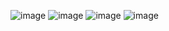 ![image](https://user-images.githubusercontent.com/40969203/103407367-cf9e2d80-4ba1-11eb-9e81-298cf0d5f076.png)
![image](https://user-images.githubusercontent.com/40969203/103407375-d4fb7800-4ba1-11eb-8a5b-d02558c8e514.png)
![image](https://user-images.githubusercontent.com/40969203/103407379-da58c280-4ba1-11eb-8fde-488f8d028e31.png)
![image](https://user-images.githubusercontent.com/40969203/103407385-ddec4980-4ba1-11eb-955c-e012a51225c9.png)

